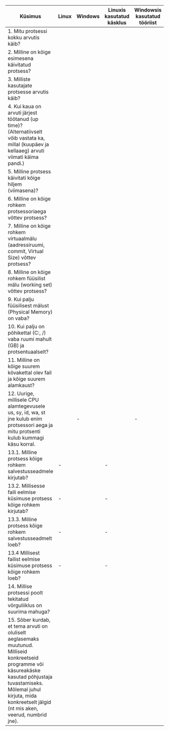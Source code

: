 |  Küsimus |  Linux |  Windows |  Linuxis kasutatud käsklus	 |  Windowsis kasutatud tööriist |
|---|---|---|---|---|
| 1. Mitu protsessi kokku arvutis käib? |   |   |   |   |
| 2. Milline on kõige esimesena käivitatud protsess? |   |   |   |   |
| 3. Milliste kasutajate protsesse arvutis käib? |   |   |   |   |
|4. Kui kaua on arvuti järjest töötanud (up time)? (Alternatiivselt võib vastata ka, millal (kuupäev ja kellaaeg) arvuti viimati käima pandi.)  |   |   |   |   |
|5. Milline protsess käivitati kõige hiljem (viimasena)? |   |   |   |   |
|6. Milline on kõige rohkem protsessoriaega võttev protsess?  |   |   |   |   |
|7. Milline on kõige rohkem virtuaalmälu (aadressiruumi, commit, Virtual Size) võttev protsess?  |   |   |   |   |
| 8. Milline on kõige rohkem füüsilist mälu (working set) võttev protsess? |   |   |   |   |
|9. Kui palju füüsilisest mälust (Physical Memory) on vaba?  |   |   |   |   |
| 10. Kui palju on põhikettal (C:, /) vaba ruumi mahult (GB) ja protsentuaalselt? |   |   |   |   |
|11. Milline on kõige suurem kõvakettal olev fail ja kõige suurem alamkaust?  |   |   |   |   |
|12. Uurige, millisele CPU alamtegevusele us, sy, id, wa, st jne kulub enim protsessori aega ja mitu protsenti kulub kummagi käsu korral.  |   | -  |   | -  |
|13.1. Milline protsess kõige rohkem salvestusseadmele kirjutab?  |  - |   | -  |   |
|13.2. Millisesse faili eelmise küsimuse protsess kõige rohkem kirjutab?  |  - |   |  - |   |
| 13.3. Milline protsess kõige rohkem salvestusseadmelt loeb? |  - |   | -  |   |
| 13.4 Millisest failist eelmise küsimuse protsess kõige rohkem loeb? | -  |   |  - |   |
|14. Millise protsessi poolt tekitatud võrguliiklus on suurima mahuga?  |   |   |   |   |
|15. Sõber kurdab, et tema arvuti on oluliselt aeglasemaks muutunud. Milliseid konkreetseid programme või käsureakäske kasutad põhjustaja tuvastamiseks. Mõlemal juhul kirjuta, mida konkreetselt jälgid (nt mis aken, veerud, numbrid jne).  |   |   |   |   |


